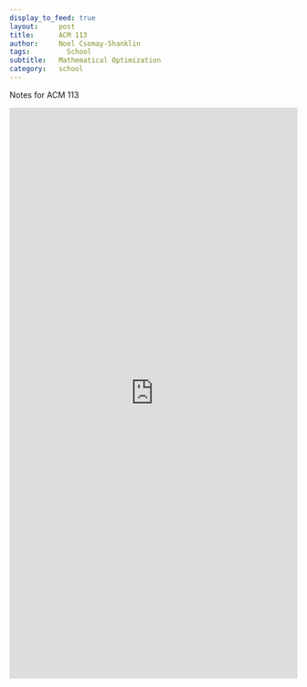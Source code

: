 ```yaml
---
display_to_feed: true
layout:     post
title:      ACM 113
author:     Noel Csomay-Shanklin
tags: 		  School 
subtitle:  	Mathematical Optimization
category:   school
---
```

Notes for ACM 113
<iframe style="width:100%" height="1000px" src="https://noelc-s.github.io/website/img/ACM_113_Notes.pdf" frameborder="0" allowfullscreen></iframe>
